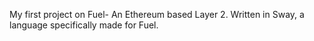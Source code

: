 My first project on Fuel- An Ethereum based Layer 2. Written in Sway, a language specifically made for Fuel.

